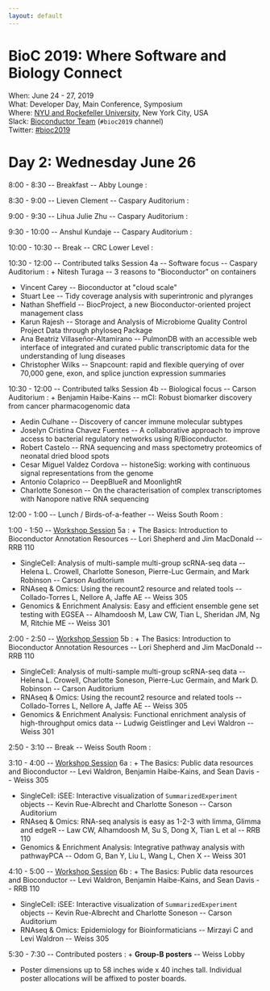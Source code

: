 ```yaml
---
layout: default
---
```


# BioC 2019: Where Software and Biology Connect

When: June 24 - 27, 2019<br />
What: Developer Day, Main Conference, Symposium<br />
Where: [NYU and Rockefeller University][venue], New York City, USA<br />
Slack: [Bioconductor Team][] (`#bioc2019` channel)<br />
Twitter: [#bioc2019][tweet]<br />

[tweet]: https://twitter.com/hashtag/bioc2019?f=tweets
[venue]: ./travel-accommodations
[Bioconductor Team]: https://bioc-community.herokuapp.com/


<!--
Logistics:

- Start your [course AMI][]
- Join the [bioc-community slack][]
-->

[course AMI]: https://courses.bioconductor.org
[bioc-community slack]: https://bioc-community.herokuapp.com/

# Day 2: Wednesday June 26
 
8:00 - 8:30 -- Breakfast -- Abby Lounge
:  
 
8:30 - 9:00 -- Lieven Clement -- Caspary Auditorium
:  
 
9:00 - 9:30 -- Lihua Julie Zhu -- Caspary Auditorium
:  
 
9:30 - 10:00 -- Anshul Kundaje -- Caspary Auditorium
:  
 
10:00 - 10:30 -- Break -- CRC Lower Level
:  
 
10:30 - 12:00  --  Contributed talks Session 4a -- Software focus -- Caspary Auditorium
: + Nitesh Turaga -- 3 reasons to "Bioconductor" on containers
  + Vincent Carey -- Bioconductor at "cloud scale"
  + Stuart Lee -- Tidy coverage analysis with superintronic and
    plyranges
  + Nathan Sheffield -- BiocProject, a new Bioconductor-oriented
    project management class
  + Karun Rajesh -- Storage and Analysis of Microbiome Quality Control
    Project Data through phyloseq Package
  + Ana Beatriz Villaseñor-Altamirano -- PulmonDB with an accessible
    web interface of integrated and curated public transcriptomic data
    for the understanding of lung diseases
  + Christopher Wilks -- Snapcount: rapid and flexible querying of
    over 70,000 gene, exon, and splice junction expression summaries
 
10:30 - 12:00  --  Contributed talks Session 4b -- Biological focus -- Carson Auditorium
: + Benjamin Haibe-Kains -- mCI: Robust biomarker discovery from
    cancer pharmacogenomic data
  + Aedin Culhane -- Discovery of cancer immune molecular subtypes
  + Joselyn Cristina Chavez Fuentes -- A collaborative approach to
    improve access to bacterial regulatory networks using
    R/Bioconductor.
  + Robert Castelo -- RNA sequencing and mass spectometry proteomics
    of neonatal dried blood spots
  + Cesar Miguel Valdez Cordova -- histoneSig: working with continuous
    signal representations from the genome
  + Antonio Colaprico -- DeepBlueR and MoonlightR
  + Charlotte Soneson -- On the characterisation of complex
    transcriptomes with Nanopore native RNA sequencing
 
12:00 - 1:00 -- Lunch / Birds-of-a-feather -- Weiss South Room
:  
 
1:00 - 1:50 -- [Workshop Session] 5a
: + The Basics: Introduction to Bioconductor Annotation Resources --
    Lori Shepherd and Jim MacDonald -- RRB 110
  + SingleCell: Analysis of multi-sample multi-group scRNA-seq data --
    Helena L. Crowell, Charlotte Soneson, Pierre-Luc Germain, and Mark
    Robinson -- Carson Auditorium
  + RNAseq & Omics: Using the recount2 resource and related tools --
    Collado-Torres L, Nellore A, Jaffe AE -- Weiss 305
  + Genomics & Enrichment Analysis: Easy and efficient ensemble gene
    set testing with EGSEA -- Alhamdoosh M, Law CW, Tian L, Sheridan
    JM, Ng M, Ritchie ME -- Weiss 301
 
2:00 - 2:50 -- [Workshop Session] 5b
: + The Basics: Introduction to Bioconductor Annotation Resources --
    Lori Shepherd and Jim MacDonald -- RRB 110
  + SingleCell: Analysis of multi-sample multi-group scRNA-seq data --
    Helena L. Crowell, Charlotte Soneson, Pierre-Luc Germain, and Mark
    D. Robinson -- Carson Auditorium
  + RNAseq & Omics: Using the recount2 resource and related tools --
    Collado-Torres L, Nellore A, Jaffe AE -- Weiss 305
  + Genomics & Enrichment Analysis: Functional enrichment analysis of
    high-throughput omics data -- Ludwig Geistlinger and Levi Waldron -- Weiss 301
 
2:50 - 3:10 -- Break -- Weiss South Room
:  
 
3:10 - 4:00 -- [Workshop Session] 6a
: + The Basics: Public data resources and Bioconductor -- Levi
    Waldron, Benjamin Haibe-Kains, and Sean Davis -- Weiss 305
  + SingleCell: iSEE: Interactive visualization of
    `SummarizedExperiment` objects -- Kevin Rue-Albrecht and Charlotte
    Soneson -- Carson Auditorium
  + RNAseq & Omics: RNA-seq analysis is easy as 1-2-3 with limma,
    Glimma and edgeR -- Law CW, Alhamdoosh M, Su S, Dong X, Tian L et
    al -- RRB 110
  + Genomics & Enrichment Analysis: Integrative pathway analysis with
    pathwayPCA -- Odom G, Ban Y, Liu L, Wang L, Chen X -- Weiss 301
 
4:10 - 5:00 -- [Workshop Session] 6b
: + The Basics: Public data resources and Bioconductor -- Levi
    Waldron, Benjamin Haibe-Kains, and Sean Davis -- RRB 110
  + SingleCell: iSEE: Interactive visualization of
    `SummarizedExperiment` objects -- Kevin Rue-Albrecht and Charlotte
    Soneson -- Carson Auditorium
  + RNAseq & Omics: Epidemiology for Bioinformaticians -- Mirzayi C
    and Levi Waldron -- Weiss 305
 
5:30 - 7:30 -- Contributed posters
: + __Group-B posters__ -- Weiss Lobby
  + Poster dimensions up to 58 inches wide x 40 inches tall. Individual
    poster allocations will be affixed to poster boards.
 
[Workshop Session]: https://rebrand.ly/biocworkshops2019
